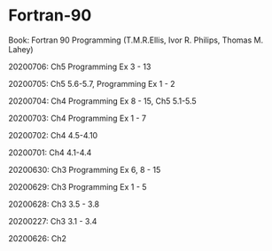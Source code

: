 # Fortran-90

Book: Fortran 90 Programming (T.M.R.Ellis, Ivor R. Philips, Thomas M. Lahey)

20200706: Ch5 Programming Ex 3 - 13

20200705: Ch5 5.6-5.7, Programming Ex 1 - 2

20200704: Ch4 Programming Ex 8 - 15, Ch5 5.1-5.5

20200703: Ch4 Programming Ex 1 - 7

20200702: Ch4 4.5-4.10

20200701: Ch4 4.1-4.4

20200630: Ch3 Programming Ex 6, 8 - 15

20200629: Ch3 Programming Ex 1 - 5

20200628: Ch3 3.5 - 3.8 

20200227: Ch3 3.1 - 3.4

20200626: Ch2 
